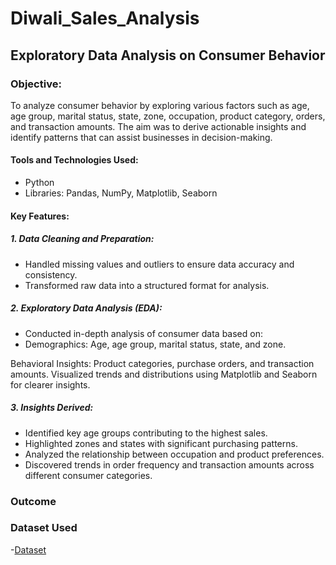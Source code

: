 # Diwali_Sales_Analysis

## Exploratory Data Analysis on Consumer Behavior
### Objective:
To analyze consumer behavior by exploring various factors such as age, age group, marital status, state, zone, occupation, product category, orders, and transaction amounts. The aim was to derive actionable insights and identify patterns that can assist businesses in decision-making.

#### Tools and Technologies Used:

- Python
- Libraries: Pandas, NumPy, Matplotlib, Seaborn


#### Key Features:

##### 1. Data Cleaning and Preparation:
- Handled missing values and outliers to ensure data accuracy and consistency.
- Transformed raw data into a structured format for analysis.

##### 2. Exploratory Data Analysis (EDA):
- Conducted in-depth analysis of consumer data based on:
- Demographics: Age, age group, marital status, state, and zone.

Behavioral Insights: Product categories, purchase orders, and transaction amounts.
Visualized trends and distributions using Matplotlib and Seaborn for clearer insights.

##### 3. Insights Derived:

- Identified key age groups contributing to the highest sales.
- Highlighted zones and states with significant purchasing patterns.
- Analyzed the relationship between occupation and product preferences.
- Discovered trends in order frequency and transaction amounts across different consumer categories.

### Outcome





### Dataset Used
-<a href = "https://github.com/Snehavyas/Diwali_Sales_Analysis/blob/main/Diwali%20Sales%20Data.csv">Dataset </a>


